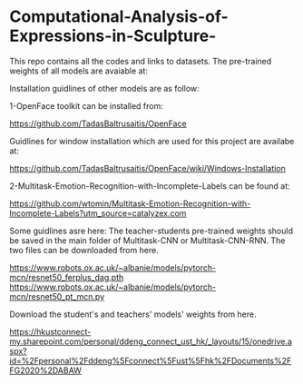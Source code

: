 # Computational-Analysis-of-Expressions-in-Sculpture-
This repo contains all the codes and links to datasets.
The pre-trained weights of all models are avaiable at:



Installation guidlines of other models are as follow:

1-OpenFace toolkit can be installed from:

https://github.com/TadasBaltrusaitis/OpenFace

 Guidlines for window installation which are used for this project are availabe at:
 
https://github.com/TadasBaltrusaitis/OpenFace/wiki/Windows-Installation

2-Multitask-Emotion-Recognition-with-Incomplete-Labels can be found at:

https://github.com/wtomin/Multitask-Emotion-Recognition-with-Incomplete-Labels?utm_source=catalyzex.com

Some guidlines asre here:
The teacher-students pre-trained weights should be saved in the main folder of Multitask-CNN or Multitask-CNN-RNN.
The two files can be downloaded from here.

https://www.robots.ox.ac.uk/~albanie/models/pytorch-mcn/resnet50_ferplus_dag.pth
https://www.robots.ox.ac.uk/~albanie/models/pytorch-mcn/resnet50_pt_mcn.py

Download the student's and teachers' models' weights from here.

https://hkustconnect-my.sharepoint.com/personal/ddeng_connect_ust_hk/_layouts/15/onedrive.aspx?id=%2Fpersonal%2Fddeng%5Fconnect%5Fust%5Fhk%2FDocuments%2FFG2020%2DABAW
